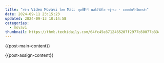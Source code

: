 ```yaml
---
title: "สร้าง Vídeo Movavi โดย Mac: อุด雅비 ผลไม้วิดีโอ ครุําคม - แบบสำเร็จในเหล่า"
date: 2024-09-11 23:15:23
updated: 2024-09-13 10:14:58
categories:
  - movavi
thumbnail: https://thmb.techidaily.com/64fc45e8712465207f2977b50077b33434cfc78bbcc61824e624b36663dd238a.jpg
---
```


{{post-main-content}}

<ins class="adsbygoogle"
     style="display:block"
     data-ad-format="autorelaxed"
     data-ad-client="ca-pub-7571918770474297"
     data-ad-slot="1223367746"></ins>

{{post-assign-content}}

<ins class="adsbygoogle"
     style="display:block"
     data-ad-client="ca-pub-7571918770474297"
     data-ad-slot="8358498916"
     data-ad-format="auto"
     data-full-width-responsive="true"></ins>
